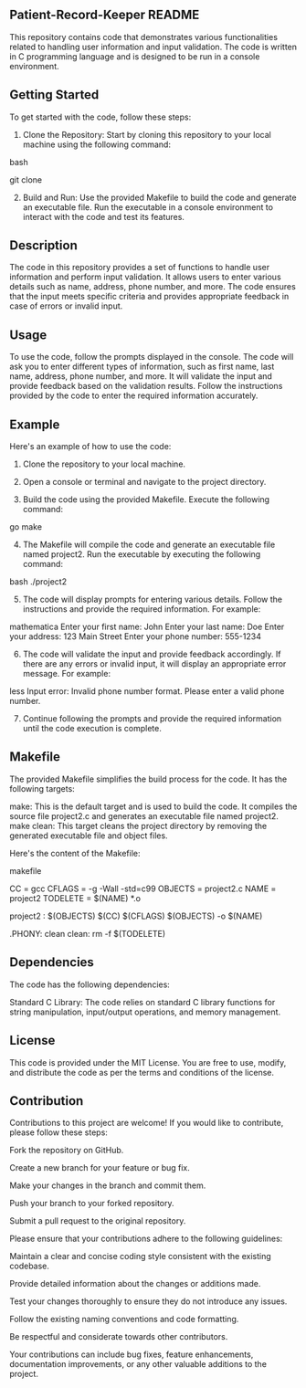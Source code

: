 ## Patient-Record-Keeper README
This repository contains code that demonstrates various functionalities related to handling user information and input validation. The code is written in C programming language and is designed to be run in a console environment.

## Getting Started
To get started with the code, follow these steps:

1. Clone the Repository: Start by cloning this repository to your local machine using the following command:

bash

git clone <repository-url>

2. Build and Run: Use the provided Makefile to build the code and generate an executable file. Run the executable in a console environment to interact with the code and test its features.

## Description
The code in this repository provides a set of functions to handle user information and perform input validation. It allows users to enter various details such as name, address, phone number, and more. The code ensures that the input meets specific criteria and provides appropriate feedback in case of errors or invalid input.

## Usage
To use the code, follow the prompts displayed in the console. The code will ask you to enter different types of information, such as first name, last name, address, phone number, and more. It will validate the input and provide feedback based on the validation results. Follow the instructions provided by the code to enter the required information accurately.

## Example
Here's an example of how to use the code:

1. Clone the repository to your local machine.

2. Open a console or terminal and navigate to the project directory.

3. Build the code using the provided Makefile. Execute the following command:

go
make

4. The Makefile will compile the code and generate an executable file named project2. Run the executable by executing the following command:

bash
./project2

5. The code will display prompts for entering various details. Follow the instructions and provide the required information. For example:

mathematica
Enter your first name: John
Enter your last name: Doe
Enter your address: 123 Main Street
Enter your phone number: 555-1234

6. The code will validate the input and provide feedback accordingly. If there are any errors or invalid input, it will display an appropriate error message. For example:

less
Input error: Invalid phone number format. Please enter a valid phone number.

7. Continue following the prompts and provide the required information until the code execution is complete.

## Makefile
The provided Makefile simplifies the build process for the code. It has the following targets:

make: This is the default target and is used to build the code. It compiles the source file project2.c and generates an executable file named project2.
make clean: This target cleans the project directory by removing the generated executable file and object files.


Here's the content of the Makefile:

makefile

CC = gcc
CFLAGS = -g -Wall -std=c99
OBJECTS = project2.c
NAME = project2
TODELETE = $(NAME) *.o

project2 : $(OBJECTS)
    $(CC) $(CFLAGS) $(OBJECTS) -o $(NAME)

.PHONY: clean
clean:
    rm -f $(TODELETE)
    
## Dependencies
The code has the following dependencies:

Standard C Library: The code relies on standard C library functions for string manipulation, input/output operations, and memory management.

## License

This code is provided under the MIT License. You are free to use, modify, and distribute the code as per the terms and conditions of the license.

## Contribution

Contributions to this project are welcome! If you would like to contribute, please follow these steps:

Fork the repository on GitHub.

Create a new branch for your feature or bug fix.

Make your changes in the branch and commit them.

Push your branch to your forked repository.

Submit a pull request to the original repository.

Please ensure that your contributions adhere to the following guidelines:

Maintain a clear and concise coding style consistent with the existing codebase.

Provide detailed information about the changes or additions made.

Test your changes thoroughly to ensure they do not introduce any issues.

Follow the existing naming conventions and code formatting.

Be respectful and considerate towards other contributors.

Your contributions can include bug fixes, feature enhancements, documentation improvements, or any other valuable additions to the project.
